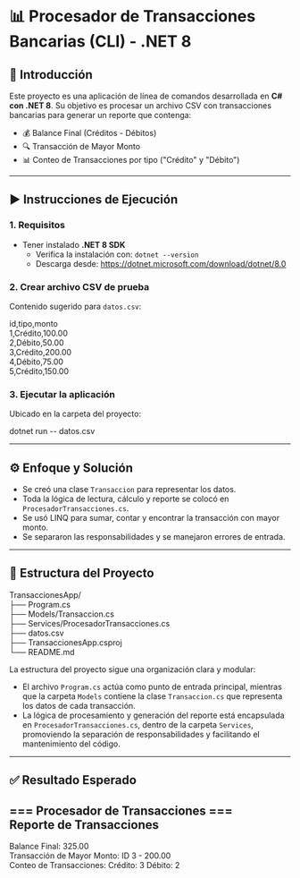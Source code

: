 # 📊 Procesador de Transacciones Bancarias (CLI) - .NET 8

## 🧾 Introducción

Este proyecto es una aplicación de línea de comandos desarrollada en **C# con .NET 8**. Su objetivo es procesar un archivo CSV con transacciones bancarias para generar un reporte que contenga:

- 💰 Balance Final (Créditos - Débitos)
- 🔍 Transacción de Mayor Monto
- 📊 Conteo de Transacciones por tipo ("Crédito" y "Débito")

---

## ▶️ Instrucciones de Ejecución

### 1. Requisitos

- Tener instalado **.NET 8 SDK**
  - Verifica la instalación con: `dotnet --version`
  - Descarga desde: https://dotnet.microsoft.com/download/dotnet/8.0

### 2. Crear archivo CSV de prueba

Contenido sugerido para `datos.csv`:

id,tipo,monto  
1,Crédito,100.00  
2,Débito,50.00  
3,Crédito,200.00  
4,Débito,75.00  
5,Crédito,150.00  

### 3. Ejecutar la aplicación

Ubicado en la carpeta del proyecto:

dotnet run -- datos.csv

---

## ⚙️ Enfoque y Solución

- Se creó una clase `Transaccion` para representar los datos.
- Toda la lógica de lectura, cálculo y reporte se colocó en `ProcesadorTransacciones.cs`.
- Se usó LINQ para sumar, contar y encontrar la transacción con mayor monto.
- Se separaron las responsabilidades y se manejaron errores de entrada.

---

## 📁 Estructura del Proyecto

TransaccionesApp/  
├── Program.cs  
├── Models/Transaccion.cs  
├── Services/ProcesadorTransacciones.cs  
├── datos.csv  
├── TransaccionesApp.csproj  
└── README.md

La estructura del proyecto sigue una organización clara y modular: 
- El archivo `Program.cs` actúa como punto de entrada principal, mientras que la carpeta `Models` contiene la clase `Transaccion.cs` que representa los datos de cada transacción. 
- La lógica de procesamiento y generación del reporte está encapsulada en `ProcesadorTransacciones.cs`, dentro de la carpeta `Services`, promoviendo la separación de responsabilidades y facilitando el mantenimiento del código.

---

## ✅ Resultado Esperado

=== Procesador de Transacciones ===  
Reporte de Transacciones  
---------------------------------------------  
Balance Final: 325.00  
Transacción de Mayor Monto: ID 3 - 200.00  
Conteo de Transacciones: Crédito: 3 Débito: 2  